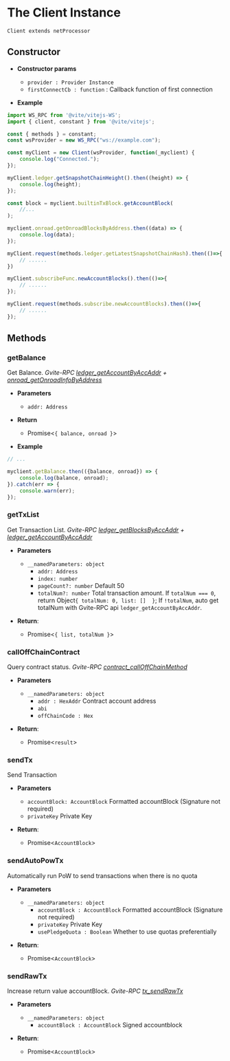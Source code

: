 # The Client Instance
`Client extends netProcessor`

## Constructor 

- **Constructor params**
    * `provider : Provider Instance`
    * `firstConnectCb : function` : Callback function of first connection

- **Example**
```javascript
import WS_RPC from '@vite/vitejs-WS';
import { client, constant } from '@vite/vitejs';

const { methods } = constant;
const wsProvider = new WS_RPC("ws://example.com");

const myClient = new Client(wsProvider, function(_myclient) {
    console.log("Connected.");
});

myClient.ledger.getSnapshotChainHeight().then((height) => {
    console.log(height);
});

const block = myclient.builtinTxBlock.getAccountBlock(
    //...
);

myclient.onroad.getOnroadBlocksByAddress.then((data) => {
    console.log(data);
});

myClient.request(methods.ledger.getLatestSnapshotChainHash).then(()=>{
    // ......
})

myClient.subscribeFunc.newAccountBlocks().then(()=>{
    // ......
});

myClient.request(methods.subscribe.newAccountBlocks).then(()=>{
    // ......
});
```

## Methods

### getBalance
Get Balance. *Gvite-RPC [ledger_getAccountByAccAddr](../../rpc/ledger.md) + [onroad_getOnroadInfoByAddress](../../rpc/ledger.md)*

- **Parameters** 
    * `addr: Address`

- **Return**
    * Promise<`{ balance, onroad }`>

- **Example**
```javascript
// ...

myclient.getBalance.then(({balance, onroad}) => {
    console.log(balance, onroad);
}).catch(err => {
    console.warn(err);
});
```

### getTxList
Get Transaction List. *Gvite-RPC [ledger_getBlocksByAccAddr](../../rpc/ledger.md) + [ledger_getAccountByAccAddr](../../rpc/ledger.md)*

- **Parameters** 
    * `__namedParameters: object`
        - `addr: Address`
        - `index: number` 
        - `pageCount?: number` Default 50
        - `totalNum?: number` Total transaction amount. If `totalNum === 0`, return Object`{ totalNum: 0, list: []  }`; If `!totalNum`, auto get totalNum with Gvite-RPC api `ledger_getAccountByAccAddr`.

- **Return**:
    * Promise<`{ list, totalNum }`>

### callOffChainContract
Query contract status. *Gvite-RPC [contract_callOffChainMethod](../../rpc/contract.md)*

- **Parameters** 
    * `__namedParameters: object`
        - `addr : HexAddr` Contract account address
        - `abi`
        - `offChainCode : Hex`

- **Return**:
    * Promise<`result`>

### sendTx
Send Transaction

- **Parameters** 
    * `accountBlock: AccountBlock` Formatted accountBlock (Signature not required)
    * `privateKey` Private Key

- **Return**:
    * Promise<`AccountBlock`>

### sendAutoPowTx
Automatically run PoW to send transactions when there is no quota

- **Parameters** 
    * `__namedParameters: object`
        - `accountBlock : AccountBlock` Formatted accountBlock (Signature not required)
        - `privateKey` Private Key
        - `usePledgeQuota : Boolean` Whether to use quotas preferentially

- **Return**:
    * Promise<`AccountBlock`>

### sendRawTx
Increase return value accountBlock. *Gvite-RPC [tx_sendRawTx](../../rpc/tx.md)*

- **Parameters** 
    * `__namedParameters: object`
        - `accountBlock : AccountBlock` Signed accountblock

- **Return**:
    * Promise<`AccountBlock`>
